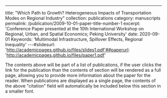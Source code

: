 ---
title: "Which Path to Growth? Heterogeneous Impacts of Transportation Modes on Regional Industry"
collection: publications
category: manuscripts
permalink: /publication/2009-10-01-paper-title-number-1
excerpt: 'Conference Paper presented at the 10th International Workshop on Regional, Urban, and Spatial Economics; Peking University'
date: 2020-09-01
Keywords: 'Multimodal Infrastructure, Spillover Effects, Regional Inequality'
---#slidesurl: 'http://academicpages.github.io/files/slides1.pdf'##paperurl: 'http://academicpages.github.io/files/paper1.pdf'


The contents above will be part of a list of publications, if the user clicks the link for the publication than the contents of section will be rendered as a full page, allowing you to provide more information about the paper for the reader. When publications are displayed as a single page, the contents of the above "citation" field will automatically be included below this section in a smaller font.
